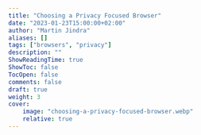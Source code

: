 ```yaml
---
title: "Choosing a Privacy Focused Browser"
date: "2023-01-23T15:00:00+02:00"
author: "Martin Jindra"
aliases: []
tags: ["browsers", "privacy"]
description: ""
ShowReadingTime: true
ShowToc: false
TocOpen: false
comments: false
draft: true
weight: 3
cover:
    image: "choosing-a-privacy-focused-browser.webp"
    relative: true
---
```


